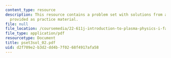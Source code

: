 ```yaml
---
content_type: resource
description: This resource contains a problem set with solutions from a previous semester,
  provided as practice material.
file: null
file_location: /coursemedia/22-611j-introduction-to-plasma-physics-i-fall-2006/d2f709e2b3d2dd4b7f0268f4917afa58_pset3sol_02.pdf
file_type: application/pdf
resourcetype: Document
title: pset3sol_02.pdf
uid: d2f709e2-b3d2-dd4b-7f02-68f4917afa58
---
```

